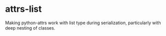 # attrs-list
Making python-attrs work with list type during serialization, particularly with deep nesting of classes.
